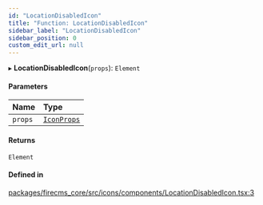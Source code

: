 ```yaml
---
id: "LocationDisabledIcon"
title: "Function: LocationDisabledIcon"
sidebar_label: "LocationDisabledIcon"
sidebar_position: 0
custom_edit_url: null
---
```


▸ **LocationDisabledIcon**(`props`): `Element`

#### Parameters

| Name | Type |
| :------ | :------ |
| `props` | [`IconProps`](../types/IconProps.md) |

#### Returns

`Element`

#### Defined in

[packages/firecms_core/src/icons/components/LocationDisabledIcon.tsx:3](https://github.com/FireCMSco/firecms/blob/d45f3739/packages/firecms_core/src/icons/components/LocationDisabledIcon.tsx#L3)
